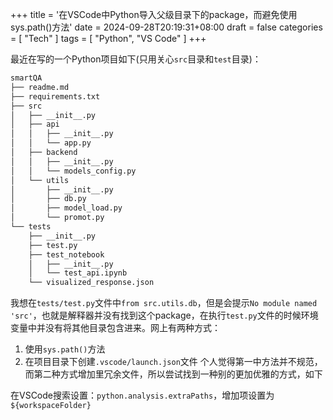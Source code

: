 +++
title = '在VSCode中Python导入父级目录下的package，而避免使用sys.path()方法'
date = 2024-09-28T20:19:31+08:00
draft = false
categories = [
    "Tech"
]
tags = [
	"Python",
	"VS Code"
]
+++

最近在写的一个Python项目如下(只用关心`src`目录和`test`目录)：
```bash
smartQA
├── readme.md
├── requirements.txt
├── src
│   ├── __init__.py
│   ├── api
│   │   ├── __init__.py
│   │   └── app.py
│   ├── backend
│   │   ├── __init__.py
│   │   └── models_config.py
│   └── utils
│       ├── __init__.py
│       ├── db.py
│       ├── model_load.py
│       └── promot.py
└── tests
    ├── __init__.py
    ├── test.py
    ├── test_notebook
    │   ├── __init__.py
    │   └── test_api.ipynb
    └── visualized_response.json
```
我想在`tests/test.py`文件中`from src.utils.db`，但是会提示`No module named 'src'`，也就是解释器并没有找到这个package，在执行`test.py`文件的时候环境变量中并没有将其他目录包含进来。网上有两种方式：
1. 使用`sys.path()`方法
2. 在项目目录下创建`.vscode/launch.json`文件
个人觉得第一中方法并不规范，而第二种方式增加里冗余文件，所以尝试找到一种别的更加优雅的方式，如下

在VSCode搜索设置：`python.analysis.extraPaths`，增加项设置为`${workspaceFolder}`